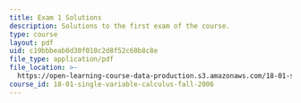 ```yaml
---
title: Exam 1 Solutions
description: Solutions to the first exam of the course.
type: course
layout: pdf
uid: c19bbbeab0d30f010c2d8f52c60b8c8e
file_type: application/pdf
file_location: >-
  https://open-learning-course-data-production.s3.amazonaws.com/18-01-single-variable-calculus-fall-2006/c19bbbeab0d30f010c2d8f52c60b8c8e_exam1sol.pdf
course_id: 18-01-single-variable-calculus-fall-2006
---
```

